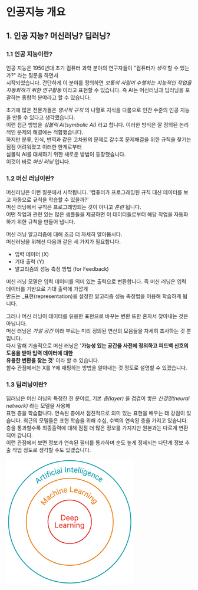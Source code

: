 # 인공지능 개요
## 1. 인공 지능? 머신러닝? 딥러닝?
### 1.1 인공 지능이란?
인공 지능은 1950년대 초기 컴퓨터 과학 분야의 연구자들이 "컴퓨터가 _생각_ 할 수 있는가?" 라는 질문을 하면서   
시작되었습니다. 간단하게 이 분야를 정의하면 _보통의 사람이 수행하는 지능적인 작업을 자동화하기 위한 연구활동_ 이라고
표현할 수 있습니다. 즉 AI는 머신러닝과 딥러닝을 포괄하는 종합적 분야라고 할 수 있습니다.  
  
초기에 많은 전문가들은 _명시적 규칙_ 의 나열로 지식을 다룸으로 인간 수준의 인공 지능을 만들 수 있다고 생각했습니다.  
이런 접근 방법을 _심볼릭 AI(symbolic AI)_ 라고 합니다. 이러한 방식은 잘 정의된 논리적인 문제의 해결에는 적합했습니다.  
하지만 분류, 인식, 번역과 같은 고차원의 문제로 갈수록 문제해결을 위한 규칙을 찾기는 점점 어려워졌고 이러한 한계로부터   
심볼릭 AI를 대체하기 위한 새로운 방법이 등장했습니다.  
이것이 바로 _머신 러닝_ 입니다.   

### 1.2 머신 러닝이란?
머신러닝은 이런 질문에서 시작됩니다. '컴퓨터가 프로그래밍된 규칙 대신 데이터를 보고 자동으로 규칙을 학습할 수 있을까?'  
머신 러닝에서 규칙은 프로그래밍되는 것이 아니고 _훈련_ 됩니다.   
어떤 작업과 관련 있는 많은 샘플들을 제공하면 이 데이터들로부터 해당 작업을 자동화하기 위한 규칙을 만들어 냅니다.  

머신 러닝 알고리즘에 대해 조금 더 자세히 알아봅시다.  
머신러닝을 위해선 다음과 같은 세 가지가 필요합니다.  
+ 입력 데이터 (X)
+ 기대 출력 (Y)
+ 알고리즘의 성능 측정 방법 (for Feedback) 

머신 러닝 모델은 입력 데이터를 의미 있는 출력으로 변환합니다. 즉 머신 러닝은 입력 데이터를 기반으로 기대 출력에 가깝게  
만드는 _표현(representation)을 설정한 알고리즘 성능 측정법을 이용해 학습하게 됩니다. 

그러나 머신 러닝이 데이터를 유용한 표현으로 바꾸는 변환 또한 혼자서 찾아내는 것은 아닙니다.  
머신 러닝은 _가설 공간_ 이라 부르는 미리 정의된 연산의 모음들을 자세히 조사하는 것 뿐입니다.  
다시 말해 기술적으로 머신 러닝은 '__가능성 있는 공간을 사전에 정의하고 피드백 신호의 도움을 받아 입력 데이터에 대한     
유용한 변환을 찾는 것__' 이라 할 수 있습니다.   
함수 관점에서는 X를  Y에 매핑하는 방법을 알아내는 것 정도로 설명할 수 있겠습니다. 

### 1.3 딥러닝이란?
딥러닝은 머신 러닝의 특정한 한 분야로, 기본 _층(layer)_ 을 겹겹이 쌓은 _신경망(neural network)_ 라는 모델을 사용해   
표현 층을 학습합니다. 연속된 층에서 점진적으로 의미 있는 표현을 배우는 데 강점이 있습니다. 최근의 모델들은 표현 학습을 위해 수십, 수백의 연속된 층을 가지고 있습니다.  
층을 통과할수록 최종출력에 대해 점점 더 많은 정보를 가지지만 원본과는 다르게 변환되어 갑니다.  
이런 관점에서 보면 정보가 연속된 필터를 통과하며 순도 높게 정제되는 다단계 정보 추출 작업 정도로 생각할 수도 있겠습니다.

  
![ai_ml_dl](Img/AI_intro_AI_ML_DL.png)


